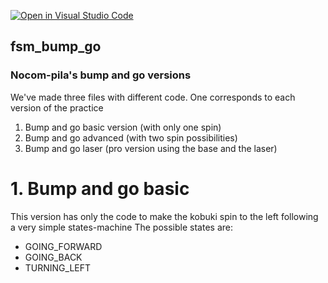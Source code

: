 [![Open in Visual Studio Code](https://classroom.github.com/assets/open-in-vscode-f059dc9a6f8d3a56e377f745f24479a46679e63a5d9fe6f495e02850cd0d8118.svg)](https://classroom.github.com/online_ide?assignment_repo_id=6870053&assignment_repo_type=AssignmentRepo)
 ## fsm_bump_go

### Nocom-pila's bump and go versions

We've made three files with different code. One corresponds to each version of the practice
1. Bump and go basic version (with only one spin)
2. Bump and go advanced (with two spin possibilities)
3. Bump and go laser (pro version using the base and the laser)

# 1. Bump and go basic
This version has only the code to make the kobuki spin to the left following a very simple states-machine
The possible states are:
- GOING_FORWARD
- GOING_BACK
- TURNING_LEFT

